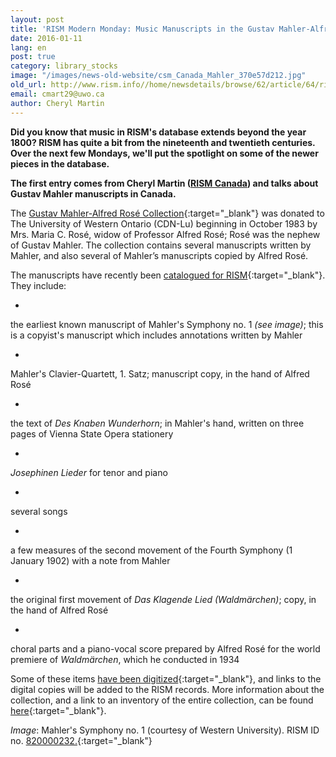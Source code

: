 ```yaml
---
layout: post
title: 'RISM Modern Monday: Music Manuscripts in the Gustav Mahler-Alfred Rosé Collection'
date: 2016-01-11
lang: en
post: true
category: library_stocks
image: "/images/news-old-website/csm_Canada_Mahler_370e57d212.jpg"
old_url: http://www.rism.info//home/newsdetails/browse/62/article/64/rism-modern-monday-music-manuscripts-in-the-gustav-mahler-alfred-rose-collection.html
email: cmart29@uwo.ca
author: Cheryl Martin
---
```


**Did you know that music in RISM's database extends beyond the year 1800? RISM has quite a bit from the nineteenth and twentieth centuries. Over the next few Mondays, we'll put the spotlight on some of the newer pieces in the database.**

**The first entry comes from Cheryl Martin ([RISM Canada](/workgroups/canada-toronto-university-of-toronto-libraries.html)) and talks about Gustav Mahler manuscripts in Canada.**

The [Gustav Mahler-Alfred Rosé Collection](https://www.lib.uwo.ca/music/gmar.html){:target="_blank"} was donated to The University of Western Ontario (CDN-Lu) beginning in October 1983 by Mrs. Maria C. Rosé, widow of Professor Alfred Rosé; Rosé was the nephew of Gustav Mahler. The collection contains several manuscripts written by Mahler, and also several of Mahler’s manuscripts copied by Alfred Rosé.

The manuscripts have recently been [catalogued for RISM](https://opac.rism.info/search?View=rism&siglum=CDN-Lu&author=mahler){:target="_blank"}. They include:

-

the earliest known manuscript of Mahler's Symphony no. 1 _(see image)_; this is a copyist's manuscript which includes annotations written by Mahler

-

Mahler's Clavier-Quartett, 1. Satz; manuscript copy, in the hand of Alfred Rosé

-

the text of _Des Knaben Wunderhorn_; in Mahler's hand, written on three pages of Vienna State Opera stationery

-

_Josephinen Lieder_ for tenor and piano

-

several songs

-

a few measures of the second movement of the Fourth Symphony (1 January 1902) with a note from Mahler

-

the original first movement of _Das Klagende Lied (Waldmärchen)_; copy, in the hand of Alfred Rosé

-

choral parts and a piano-vocal score prepared by Alfred Rosé for the world premiere of _Waldmärchen_, which he conducted in 1934


Some of these items [have been digitized](https://archive.org/details/mahlerrose){:target="_blank"}, and links to the digital copies will be added to the RISM records. More information about the collection, and a link to an inventory of the entire collection, can be found [here](https://www.lib.uwo.ca/music/gmar.html){:target="_blank"}.

_Image_: Mahler's Symphony no. 1 (courtesy of Western University). RISM ID no. [820000232.](https://opac.rism.info/search?id=820000232){:target="_blank"}


